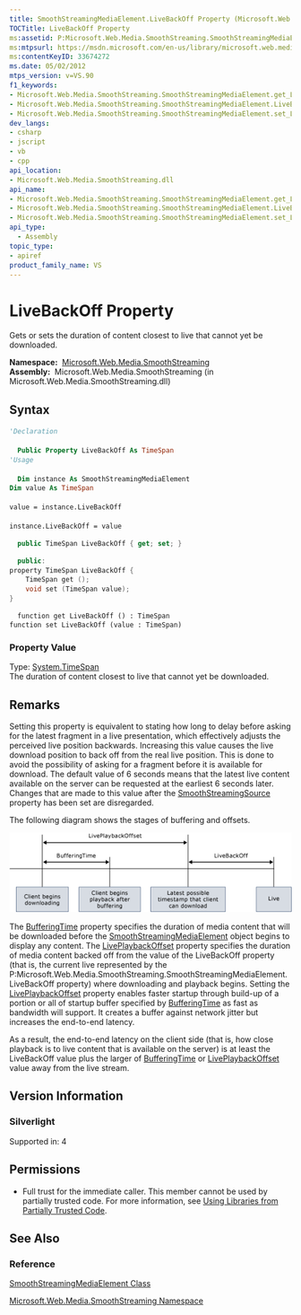 ```yaml
---
title: SmoothStreamingMediaElement.LiveBackOff Property (Microsoft.Web.Media.SmoothStreaming)
TOCTitle: LiveBackOff Property
ms:assetid: P:Microsoft.Web.Media.SmoothStreaming.SmoothStreamingMediaElement.LiveBackOff
ms:mtpsurl: https://msdn.microsoft.com/en-us/library/microsoft.web.media.smoothstreaming.smoothstreamingmediaelement.livebackoff(v=VS.90)
ms:contentKeyID: 33674272
ms.date: 05/02/2012
mtps_version: v=VS.90
f1_keywords:
- Microsoft.Web.Media.SmoothStreaming.SmoothStreamingMediaElement.get_LiveBackOff
- Microsoft.Web.Media.SmoothStreaming.SmoothStreamingMediaElement.LiveBackOff
- Microsoft.Web.Media.SmoothStreaming.SmoothStreamingMediaElement.set_LiveBackOff
dev_langs:
- csharp
- jscript
- vb
- cpp
api_location:
- Microsoft.Web.Media.SmoothStreaming.dll
api_name:
- Microsoft.Web.Media.SmoothStreaming.SmoothStreamingMediaElement.get_LiveBackOff
- Microsoft.Web.Media.SmoothStreaming.SmoothStreamingMediaElement.LiveBackOff
- Microsoft.Web.Media.SmoothStreaming.SmoothStreamingMediaElement.set_LiveBackOff
api_type:
  - Assembly
topic_type:
- apiref
product_family_name: VS
---
```


# LiveBackOff Property

Gets or sets the duration of content closest to live that cannot yet be downloaded.

**Namespace:**  [Microsoft.Web.Media.SmoothStreaming](microsoft-web-media-smoothstreaming-namespace_1.md)  
**Assembly:**  Microsoft.Web.Media.SmoothStreaming (in Microsoft.Web.Media.SmoothStreaming.dll)

## Syntax

```vb
'Declaration

  Public Property LiveBackOff As TimeSpan
'Usage

  Dim instance As SmoothStreamingMediaElement
Dim value As TimeSpan

value = instance.LiveBackOff

instance.LiveBackOff = value
```

```csharp
  public TimeSpan LiveBackOff { get; set; }
```

```cpp
  public:
property TimeSpan LiveBackOff {
    TimeSpan get ();
    void set (TimeSpan value);
}
```

```jscript
  function get LiveBackOff () : TimeSpan
function set LiveBackOff (value : TimeSpan)
```

### Property Value

Type: [System.TimeSpan](https://msdn.microsoft.com/library/269ew577)  
The duration of content closest to live that cannot yet be downloaded.  

## Remarks

Setting this property is equivalent to stating how long to delay before asking for the latest fragment in a live presentation, which effectively adjusts the perceived live position backwards. Increasing this value causes the live download position to back off from the real live position. This is done to avoid the possibility of asking for a fragment before it is available for download. The default value of 6 seconds means that the latest live content available on the server can be requested at the earliest 6 seconds later. Changes that are made to this value after the [SmoothStreamingSource](smoothstreamingmediaelement-smoothstreamingsource-property-microsoft-web-media-smoothstreaming_1.md) property has been set are disregarded.

The following diagram shows the stages of buffering and offsets.

![Smooth Streaming Offsets](images/Gg507677.SmoothStreamingOffsets(en-us,VS.90).png "Smooth Streaming Offsets")

The [BufferingTime](smoothstreamingmediaelement-bufferingtime-property-microsoft-web-media-smoothstreaming_1.md) property specifies the duration of media content that will be downloaded before the [SmoothStreamingMediaElement](smoothstreamingmediaelement-class-microsoft-web-media-smoothstreaming_1.md) object begins to display any content. The [LivePlaybackOffset](smoothstreamingmediaelement-liveplaybackoffset-property-microsoft-web-media-smoothstreaming_1.md) property specifies the duration of media content backed off from the value of the LiveBackOff property (that is, the current live represented by the P:Microsoft.Web.Media.SmoothStreaming.SmoothStreamingMediaElement.LiveBackOff property) where downloading and playback begins. Setting the [LivePlaybackOffset](smoothstreamingmediaelement-liveplaybackoffset-property-microsoft-web-media-smoothstreaming_1.md) property enables faster startup through build-up of a portion or all of startup buffer specified by [BufferingTime](smoothstreamingmediaelement-bufferingtime-property-microsoft-web-media-smoothstreaming_1.md) as fast as bandwidth will support. It creates a buffer against network jitter but increases the end-to-end latency.

As a result, the end-to-end latency on the client side (that is, how close playback is to live content that is available on the server) is at least the LiveBackOff value plus the larger of [BufferingTime](smoothstreamingmediaelement-bufferingtime-property-microsoft-web-media-smoothstreaming_1.md) or [LivePlaybackOffset](smoothstreamingmediaelement-liveplaybackoffset-property-microsoft-web-media-smoothstreaming_1.md) value away from the live stream.

## Version Information

### Silverlight

Supported in: 4  

## Permissions

  - Full trust for the immediate caller. This member cannot be used by partially trusted code. For more information, see [Using Libraries from Partially Trusted Code](https://msdn.microsoft.com/library/8skskf63).

## See Also

### Reference

[SmoothStreamingMediaElement Class](smoothstreamingmediaelement-class-microsoft-web-media-smoothstreaming_1.md)

[Microsoft.Web.Media.SmoothStreaming Namespace](microsoft-web-media-smoothstreaming-namespace_1.md)

